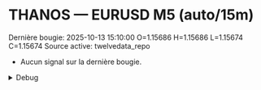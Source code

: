 # THANOS — EURUSD M5 (auto/15m)
Dernière bougie: 2025-10-13 15:10:00  O=1.15686  H=1.15686  L=1.15674  C=1.15674
Source active: twelvedata_repo

- Aucun signal sur la dernière bougie.

<details><summary>Debug</summary>

- TD_API_KEY manquant.

</details>